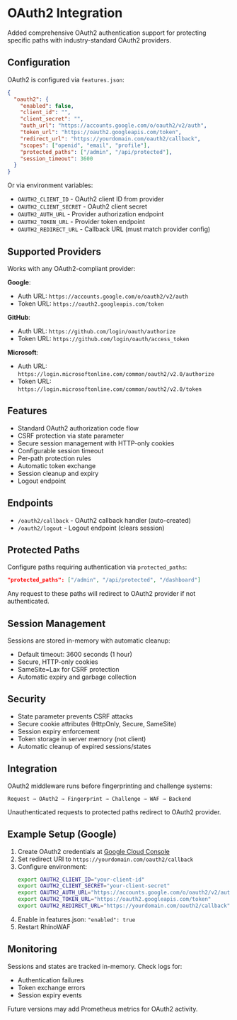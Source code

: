 # OAuth2 Integration

Added comprehensive OAuth2 authentication support for protecting specific paths with industry-standard OAuth2 providers.

## Configuration

OAuth2 is configured via `features.json`:

```json
{
  "oauth2": {
    "enabled": false,
    "client_id": "",
    "client_secret": "",
    "auth_url": "https://accounts.google.com/o/oauth2/v2/auth",
    "token_url": "https://oauth2.googleapis.com/token",
    "redirect_url": "https://yourdomain.com/oauth2/callback",
    "scopes": ["openid", "email", "profile"],
    "protected_paths": ["/admin", "/api/protected"],
    "session_timeout": 3600
  }
}
```

Or via environment variables:
- `OAUTH2_CLIENT_ID` - OAuth2 client ID from provider
- `OAUTH2_CLIENT_SECRET` - OAuth2 client secret
- `OAUTH2_AUTH_URL` - Provider authorization endpoint
- `OAUTH2_TOKEN_URL` - Provider token endpoint
- `OAUTH2_REDIRECT_URL` - Callback URL (must match provider config)

## Supported Providers

Works with any OAuth2-compliant provider:

**Google**:
- Auth URL: `https://accounts.google.com/o/oauth2/v2/auth`
- Token URL: `https://oauth2.googleapis.com/token`

**GitHub**:
- Auth URL: `https://github.com/login/oauth/authorize`
- Token URL: `https://github.com/login/oauth/access_token`

**Microsoft**:
- Auth URL: `https://login.microsoftonline.com/common/oauth2/v2.0/authorize`
- Token URL: `https://login.microsoftonline.com/common/oauth2/v2.0/token`

## Features

- Standard OAuth2 authorization code flow
- CSRF protection via state parameter
- Secure session management with HTTP-only cookies
- Configurable session timeout
- Per-path protection rules
- Automatic token exchange
- Session cleanup and expiry
- Logout endpoint

## Endpoints

- `/oauth2/callback` - OAuth2 callback handler (auto-created)
- `/oauth2/logout` - Logout endpoint (clears session)

## Protected Paths

Configure paths requiring authentication via `protected_paths`:

```json
"protected_paths": ["/admin", "/api/protected", "/dashboard"]
```

Any request to these paths will redirect to OAuth2 provider if not authenticated.

## Session Management

Sessions are stored in-memory with automatic cleanup:
- Default timeout: 3600 seconds (1 hour)
- Secure, HTTP-only cookies
- SameSite=Lax for CSRF protection
- Automatic expiry and garbage collection

## Security

- State parameter prevents CSRF attacks
- Secure cookie attributes (HttpOnly, Secure, SameSite)
- Session expiry enforcement
- Token storage in server memory (not client)
- Automatic cleanup of expired sessions/states

## Integration

OAuth2 middleware runs before fingerprinting and challenge systems:

```
Request → OAuth2 → Fingerprint → Challenge → WAF → Backend
```

Unauthenticated requests to protected paths redirect to OAuth2 provider.

## Example Setup (Google)

1. Create OAuth2 credentials at [Google Cloud Console](https://console.cloud.google.com)
2. Set redirect URI to `https://yourdomain.com/oauth2/callback`
3. Configure environment:
   ```bash
   export OAUTH2_CLIENT_ID="your-client-id"
   export OAUTH2_CLIENT_SECRET="your-client-secret"
   export OAUTH2_AUTH_URL="https://accounts.google.com/o/oauth2/v2/auth"
   export OAUTH2_TOKEN_URL="https://oauth2.googleapis.com/token"
   export OAUTH2_REDIRECT_URL="https://yourdomain.com/oauth2/callback"
   ```
4. Enable in features.json: `"enabled": true`
5. Restart RhinoWAF

## Monitoring

Sessions and states are tracked in-memory. Check logs for:
- Authentication failures
- Token exchange errors
- Session expiry events

Future versions may add Prometheus metrics for OAuth2 activity.
